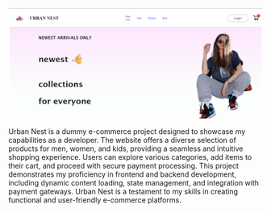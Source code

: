 ![main](home.png)

Urban Nest is a dummy e-commerce project designed to showcase my capabilities as a developer. The website offers a diverse selection of products for men, women, and kids, providing a seamless and intuitive shopping experience. Users can explore various categories, add items to their cart, and proceed with secure payment processing. This project demonstrates my proficiency in frontend and backend development, including dynamic content loading, state management, and integration with payment gateways. Urban Nest is a testament to my skills in creating functional and user-friendly e-commerce platforms.
